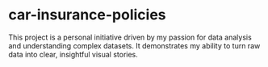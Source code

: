 # car-insurance-policies
This project is a personal initiative driven by my passion for data analysis and understanding complex datasets. It demonstrates my ability to turn raw data into clear, insightful visual stories.
